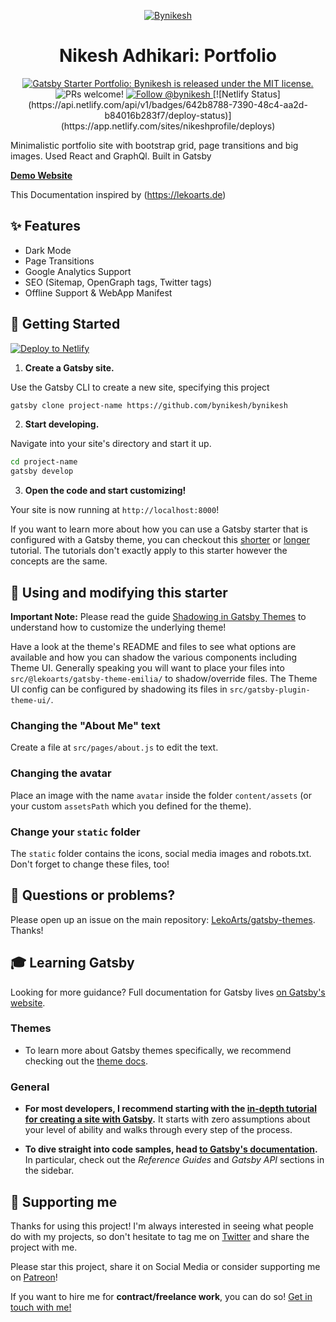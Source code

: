 <p align="center">
  <a href="https:/bynikesh.com">
    <img alt="Bynikesh" src="https://img.lekoarts.de/gatsby/gatsby-site-illustration.png" />
  </a>
</p>
<h1 align="center">
 Nikesh Adhikari: Portfolio
</h1>

<p align="center">
  <a href="https://github.com/bynikesh/bynikesh/blob/master/LICENSE">
    <img src="https://img.shields.io/badge/license-MIT-blue.svg" alt="Gatsby Starter Portfolio: Bynikesh is released under the MIT license." />
  </a>
  <img src="https://img.shields.io/badge/PRs-welcome-brightgreen.svg" alt="PRs welcome!" />
  <a href="https://twitter.com/intent/follow?screen_name=bynikesh">
    <img src="https://img.shields.io/twitter/follow/bynikesh.svg?label=Follow%20@bynikesh" alt="Follow @bynikesh" />
  </a>
[![Netlify Status](https://api.netlify.com/api/v1/badges/642b8788-7390-48c4-aa2d-b84016b283f7/deploy-status)](https://app.netlify.com/sites/nikeshprofile/deploys)
</p>

Minimalistic portfolio site with bootstrap grid, page transitions and big images. Used React and GraphQl. Built in Gatsby

[**Demo Website**](https://Bynikesh.com)

This Documentation inspired by (https://lekoarts.de)

## ✨ Features

- Dark Mode
- Page Transitions
- Google Analytics Support
- SEO (Sitemap, OpenGraph tags, Twitter tags)
- Offline Support & WebApp Manifest

## 🚀 Getting Started

[![Deploy to Netlify](https://www.netlify.com/img/deploy/button.svg)](https://app.netlify.com/start/deploy?repository=https://github.com/bynikesh/bynikesh)

1. **Create a Gatsby site.**

Use the Gatsby CLI to create a new site, specifying this project

```sh
gatsby clone project-name https://github.com/bynikesh/bynikesh
```

2. **Start developing.**

Navigate into your site's directory and start it up.

```sh
cd project-name
gatsby develop
```

3. **Open the code and start customizing!**

Your site is now running at `http://localhost:8000`!

If you want to learn more about how you can use a Gatsby starter that is configured with a Gatsby theme, you can checkout this [shorter](https://www.gatsbyjs.org/docs/themes/using-a-gatsby-theme/) or [longer](https://www.gatsbyjs.org/tutorial/using-a-theme/) tutorial. The tutorials don't exactly apply to this starter however the concepts are the same.

## 📝 Using and modifying this starter

**Important Note:** Please read the guide [Shadowing in Gatsby Themes](https://www.gatsbyjs.org/docs/themes/shadowing/) to understand how to customize the underlying theme!

Have a look at the theme's README and files to see what options are available and how you can shadow the various components including Theme UI. Generally speaking you will want to place your files into `src/@lekoarts/gatsby-theme-emilia/` to shadow/override files. The Theme UI config can be configured by shadowing its files in `src/gatsby-plugin-theme-ui/`.

### Changing the "About Me" text

Create a file at `src/pages/about.js` to edit the text.

### Changing the avatar

Place an image with the name `avatar` inside the folder `content/assets` (or your custom `assetsPath` which you defined for the theme).

### Change your `static` folder

The `static` folder contains the icons, social media images and robots.txt. Don't forget to change these files, too!

## 🤔 Questions or problems?

Please open up an issue on the main repository: [LekoArts/gatsby-themes](https://github.com/bynikesh/bynikesh). Thanks!

## 🎓 Learning Gatsby

Looking for more guidance? Full documentation for Gatsby lives [on Gatsby's website](https://www.gatsbyjs.org/).

### Themes

- To learn more about Gatsby themes specifically, we recommend checking out the [theme docs](https://www.gatsbyjs.org/docs/themes/).

### General

- **For most developers, I recommend starting with the [in-depth tutorial for creating a site with Gatsby](https://www.gatsbyjs.org/tutorial/).** It starts with zero assumptions about your level of ability and walks through every step of the process.

- **To dive straight into code samples, head [to Gatsby's documentation](https://www.gatsbyjs.org/docs/).** In particular, check out the _Reference Guides_ and _Gatsby API_ sections in the sidebar.

## 🌟 Supporting me

Thanks for using this project! I'm always interested in seeing what people do with my projects, so don't hesitate to tag me on [Twitter](https://twitter.com/bynikesh) and share the project with me.

Please star this project, share it on Social Media or consider supporting me on [Patreon](https://www.patreon.com/bynikesh)!

If you want to hire me for **contract/freelance work**, you can do so! [Get in touch with me!](https://www.bynikesh.com/contact)
